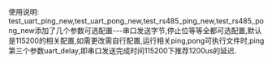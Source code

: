 使用说明:
    test_uart_ping_new,test_uart_pong_new,test_rs485_ping_new,test_rs485_pong_new添加了几个参数可选配置---串口发送字节,停止位等等全都可选配置,默认是115200的相关配置,如需更改需自行配置,运行相关ping,pong可执行文件时,ping第三个参数uart_delay,即串口发送完成时间115200下推荐1200us的延迟.
